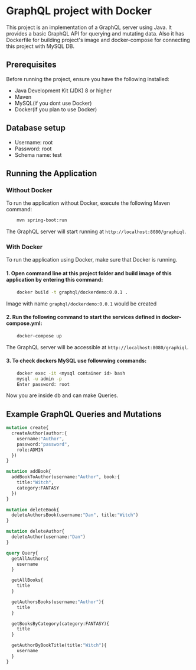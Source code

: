 # GraphQL project with Docker

This project is an implementation of a GraphQL server using Java. It provides a basic GraphQL API for querying and mutating data.
Also it has Dockerfile for building project's image and docker-compose for connecting this project with MySQL DB.

## Prerequisites
Before running the project, ensure you have the following installed:
- Java Development Kit (JDK) 8 or higher
- Maven
- MySQL(if you dont use Docker)
- Docker(if you plan to use Docker)

## Database setup
- Username: root
- Password: root
- Schema name: test

## Running the Application
### Without Docker
  To run the application without Docker, execute the following Maven command:

```bash
    mvn spring-boot:run
```

The GraphQL server will start running at `http://localhost:8080/graphiql`.

### With Docker
To run the application using Docker, make sure that Docker is running.


#### 1. Open command line at this project folder and build image of this application by entering this command:
```bash
    docker build -t graphql/dockerdemo:0.0.1 .
```
Image with name `graphql/dockerdemo:0.0.1` would be created

#### 2. Run the following command to start the services defined in docker-compose.yml:
```bash
    docker-compose up
```
The GraphQL server will be accessible at `http://localhost:8080/graphiql`.

#### 3. To check dockers MySQL use followwing commands:
```bash
    docker exec -it <mysql container id> bash
    mysql -u admin -p
    Enter password: root
```
Now you are inside db and can make Queries.

## Example GraphQL Queries and Mutations
```graphql
mutation create{
  createAuthor(author:{
    username:"Author",
    password:"password",
    role:ADMIN
  })
}
```
```graphql
mutation addBook{
  addBookToAuthor(username:"Author", book:{
    title:"Witch",
    category:FANTASY
  })
}
```
```graphql
mutation deleteBook{
  deleteAuthorsBook(username:"Dan", title:"Witch")
}

mutation deleteAuthor{
  deleteAuthor(username:"Dan")
}
```
```graphql
query Query{
  getAllAuthors{
    username
  }

  getAllBooks{
    title
  }

  getAuthorsBooks(username:"Author"){
    title
  }

  getBooksByCategory(category:FANTASY){
    title
  }

  getAuthorByBookTitle(title:"Witch"){
    username
  }
}
```
